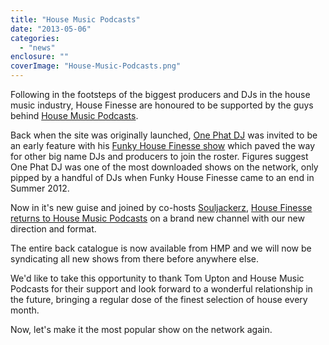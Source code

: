 ```yaml
---
title: "House Music Podcasts"
date: "2013-05-06"
categories: 
  - "news"
enclosure: ""
coverImage: "House-Music-Podcasts.png"
---
```


Following in the footsteps of the biggest producers and DJs in the house music industry, House Finesse are honoured to be supported by the guys behind [House Music Podcasts](https://housemusicpodcasts.co.uk/).

Back when the site was originally launched, [One Phat DJ](https://www.onephatdj.com) was invited to be an early feature with his [Funky House Finesse show](https://housemusicpodcasts.co.uk/category/one-phat-dj/) which paved the way for other big name DJs and producers to join the roster. Figures suggest One Phat DJ was one of the most downloaded shows on the network, only pipped by a handful of DJs when Funky House Finesse came to an end in Summer 2012.

Now in it's new guise and joined by co-hosts [Souljackerz](https://www.facebook.com/souljackerz), [House Finesse returns to House Music Podcasts](https://housemusicpodcasts.co.uk/category/house-finesse/) on a brand new channel with our new direction and format.

The entire back catalogue is now available from HMP and we will now be syndicating all new shows from there before anywhere else.

We'd like to take this opportunity to thank Tom Upton and House Music Podcasts for their support and look forward to a wonderful relationship in the future, bringing a regular dose of the finest selection of house every month.

Now, let's make it the most popular show on the network again.
